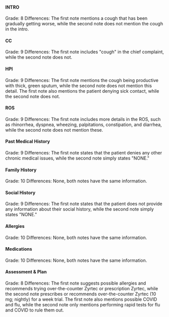 #### INTRO
Grade: 8
Differences: The first note mentions a cough that has been gradually getting worse, while the second note does not mention the cough in the intro.

#### CC
Grade: 9
Differences: The first note includes "cough" in the chief complaint, while the second note does not.

#### HPI
Grade: 9
Differences: The first note mentions the cough being productive with thick, green sputum, while the second note does not mention this detail. The first note also mentions the patient denying sick contact, while the second note does not.

#### ROS
Grade: 9
Differences: The first note includes more details in the ROS, such as rhinorrhea, dyspnea, wheezing, palpitations, constipation, and diarrhea, while the second note does not mention these.

#### Past Medical History
Grade: 9
Differences: The first note states that the patient denies any other chronic medical issues, while the second note simply states "NONE."

#### Family History
Grade: 10
Differences: None, both notes have the same information.

#### Social History
Grade: 9
Differences: The first note states that the patient does not provide any information about their social history, while the second note simply states "NONE."

#### Allergies
Grade: 10
Differences: None, both notes have the same information.

#### Medications
Grade: 10
Differences: None, both notes have the same information.

#### Assessment & Plan
Grade: 8
Differences: The first note suggests possible allergies and recommends trying over-the-counter Zyrtec or prescription Zyrtec, while the second note prescribes or recommends over-the-counter Zyrtec (10 mg; nightly) for a week trial. The first note also mentions possible COVID and flu, while the second note only mentions performing rapid tests for flu and COVID to rule them out.
